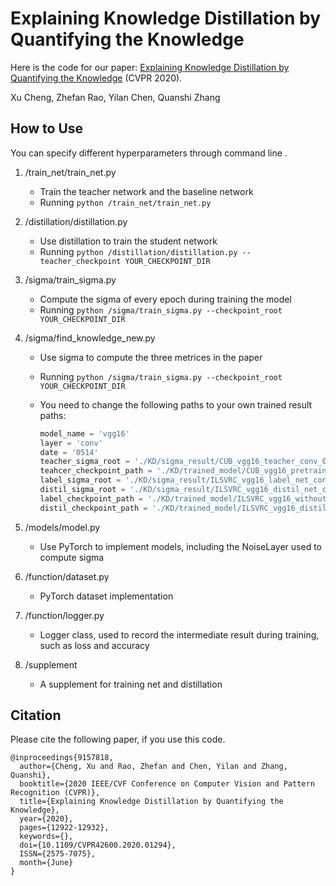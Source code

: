 

<!-- PROJECT TITLE -->
# Explaining Knowledge Distillation by Quantifying the Knowledge

<!-- ABOUT THE PROJECT -->

Here is the code for our paper: [Explaining Knowledge Distillation by Quantifying the Knowledge](https://arxiv.org/abs/2003.03622) (CVPR 2020).

Xu Cheng, Zhefan Rao, Yilan Chen, Quanshi Zhang

<!-- GETTING STARTED -->

## How to Use

You can specify different hyperparameters through command line .

1. /train_net/train_net.py                     

   - Train the teacher network and the baseline network
   - Running `python /train_net/train_net.py`

2. /distillation/distillation.py               

   - Use distillation to train the student network
   - Running `python /distillation/distillation.py --teacher_checkpoint YOUR_CHECKPOINT_DIR`

3. /sigma/train_sigma.py                     

   - Compute the sigma of every epoch during training the model
   - Running `python /sigma/train_sigma.py --checkpoint_root YOUR_CHECKPOINT_DIR`

4. /sigma/find_knowledge_new.py     

   - Use sigma to compute the three metrices in the paper

   - Running `python /sigma/train_sigma.py --checkpoint_root YOUR_CHECKPOINT_DIR`

   - You need to change the following paths to your own trained result paths:

     ```python
     model_name = 'vgg16'
     layer = 'conv'
     date = '0514'
     teacher_sigma_root = './KD/sigma_result/CUB_vgg16_teacher_conv_0201/'
     teahcer_checkpoint_path = './KD/trained_model/CUB_vgg16_pretrain_106/'
     label_sigma_root = './KD/sigma_result/ILSVRC_vgg16_label_net_conv_0415/'
     distil_sigma_root = './KD/sigma_result/ILSVRC_vgg16_distil_net_conv_0415/'
     label_checkpoint_path = './KD/trained_model/ILSVRC_vgg16_without_pretrain_1018/'
     distil_checkpoint_path = './KD/trained_model/ILSVRC_vgg16_distil_conv_0415/'
     ```

5. /models/model.py                            

   - Use PyTorch to implement models, including the NoiseLayer used to compute sigma

6. /function/dataset.py                        

   - PyTorch dataset implementation

7. /function/logger.py                          

   - Logger class, used to record the intermediate result during training, such as loss and accuracy

8. /supplement                                     

   - A supplement for training net and distillation



## Citation

Please cite the following paper, if you use this code.

```
@inproceedings{9157818,
  author={Cheng, Xu and Rao, Zhefan and Chen, Yilan and Zhang, Quanshi},
  booktitle={2020 IEEE/CVF Conference on Computer Vision and Pattern Recognition (CVPR)}, 
  title={Explaining Knowledge Distillation by Quantifying the Knowledge}, 
  year={2020},
  pages={12922-12932},
  keywords={},
  doi={10.1109/CVPR42600.2020.01294},
  ISSN={2575-7075},
  month={June}
}
```






